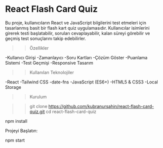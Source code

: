 # React Flash Card Quiz
Bu proje, kullanıcıların React ve JavaScript bilgilerini test etmeleri için tasarlanmış basit bir flash kart quiz uygulamasıdır. 
Kullanıcılar isimlerini girerek testi başlatabilir, soruları cevaplayabilir, kalan süreyi görebilir ve geçmiş test sonuçlarını takip edebilirler.

>> Özellikler

-Kullanıcı Girişi
-Zamanlayıcı
-Soru Kartları
-Çözüm Göster
-Puanlama Sistemi
-Test Geçmişi
-Responsive Tasarım

>> Kullanılan Teknolojiler

-React
-Tailwind CSS
-date-fns
-JavaScript (ES6+)
-HTML5 & CSS3
-Local Storage

>> Kurulum

>> git clone https://github.com/kubranursahin/react-flash-card-quiz.git
>> cd react-flash-card-quiz


npm install

Projeyi Başlatın:

npm start
